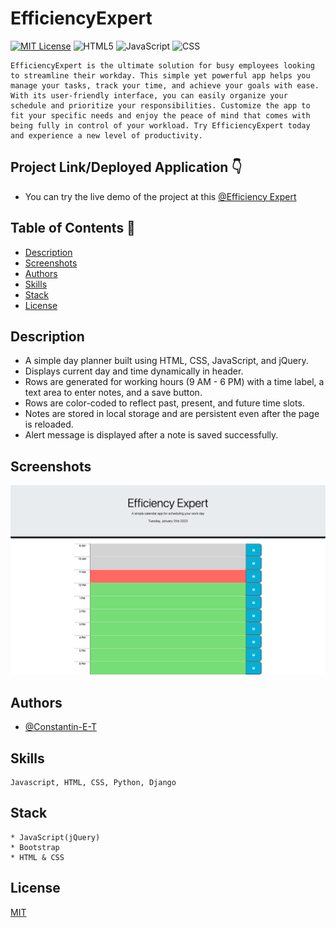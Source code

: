 # EfficiencyExpert

[![MIT License](https://img.shields.io/badge/License-MIT-green.svg)](https://choosealicense.com/licenses/mit/)
![HTML5](https://img.shields.io/badge/HTML5-26.6%25-orange)
![JavaScript](https://img.shields.io/badge/JavaScript-51.7%25-Green)
![CSS](https://img.shields.io/badge/CSS-21.7%25-blueviolet)

    EfficiencyExpert is the ultimate solution for busy employees looking to streamline their workday. This simple yet powerful app helps you manage your tasks, track your time, and achieve your goals with ease. With its user-friendly interface, you can easily organize your schedule and prioritize your responsibilities. Customize the app to fit your specific needs and enjoy the peace of mind that comes with being fully in control of your workload. Try EfficiencyExpert today and experience a new level of productivity.

## Project Link/Deployed Application 👇

* You can try the live demo of the project at this [@Efficiency Expert](https://constantin-e-t.github.io/EfficiencyExpert/)

## Table of Contents 🔗

* [Description](#description)
* [Screenshots](#screenshots)
* [Authors](#authors)
* [Skills](#skills)
* [Stack](#stack)
* [License](#license)

## Description

* A simple day planner built using HTML, CSS, JavaScript, and jQuery.
* Displays current day and time dynamically in header.
* Rows are generated for working hours (9 AM - 6 PM) with a time label, a text area to enter notes, and a save button.
* Rows are color-coded to reflect past, present, and future time slots.
* Notes are stored in local storage and are persistent even after the page is reloaded.
* Alert message is displayed after a note is saved successfully.

## Screenshots

![App Screenshot](./assets/images/EfficiencyExpert.png)

## Authors

* [@Constantin-E-T](https://github.com/Constantin-E-T/)

## Skills

    Javascript, HTML, CSS, Python, Django

## Stack

    * JavaScript(jQuery)
    * Bootstrap
    * HTML & CSS

## License

[MIT](https://choosealicense.com/licenses/mit/)
